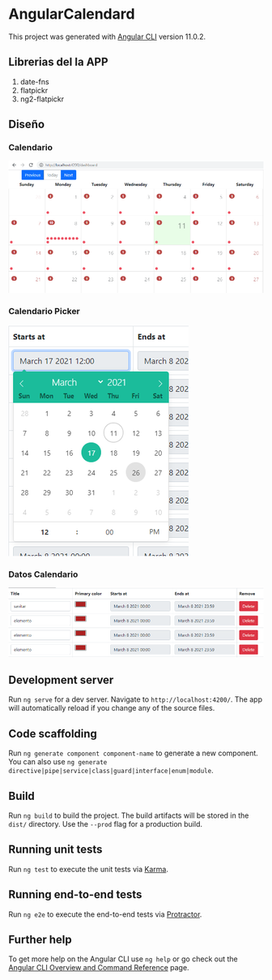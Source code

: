 # AngularCalendard

This project was generated with [Angular CLI](https://github.com/angular/angular-cli) version 11.0.2.

## Librerias del la APP

1. date-fns
2. flatpickr
3. ng2-flatpickr

## Diseño

### Calendario
![Calendario](https://github.com/mafs2020/angularCalendar/blob/main/src/assets/img/calendario.png)

### Calendario Picker
![Calendario](https://github.com/mafs2020/angularCalendar/blob/main/src/assets/img/datosCalendario.png)

### Datos Calendario

![Calendario](https://github.com/mafs2020/angularCalendar/blob/main/src/assets/img/datos.png)

## Development server

Run `ng serve` for a dev server. Navigate to `http://localhost:4200/`. The app will automatically reload if you change any of the source files.

## Code scaffolding

Run `ng generate component component-name` to generate a new component. You can also use `ng generate directive|pipe|service|class|guard|interface|enum|module`.

## Build

Run `ng build` to build the project. The build artifacts will be stored in the `dist/` directory. Use the `--prod` flag for a production build.

## Running unit tests

Run `ng test` to execute the unit tests via [Karma](https://karma-runner.github.io).

## Running end-to-end tests

Run `ng e2e` to execute the end-to-end tests via [Protractor](http://www.protractortest.org/).

## Further help

To get more help on the Angular CLI use `ng help` or go check out the [Angular CLI Overview and Command Reference](https://angular.io/cli) page.
